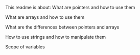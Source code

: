 This readme is about:
What are pointers and how to use them

What are arrays and how to use them

What are the differences between pointers and arrays

How to use strings and how to manipulate them

Scope of variables
